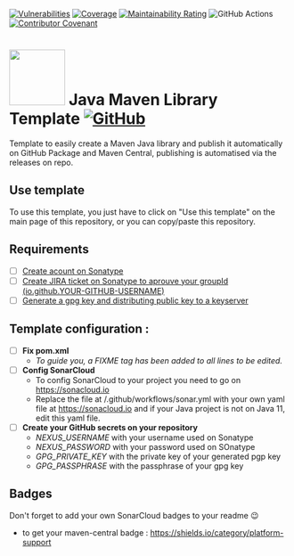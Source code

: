 [![Vulnerabilities](https://sonarcloud.io/api/project_badges/measure?project=MathieuSoysal_Java-Maven-library-template&metric=vulnerabilities)](https://sonarcloud.io/summary/new_code?id=MathieuSoysal_Java-Maven-library-template)
[![Coverage](https://sonarcloud.io/api/project_badges/measure?project=MathieuSoysal_Java-Maven-library-template&metric=coverage)](https://sonarcloud.io/summary/new_code?id=MathieuSoysal_Java-Maven-library-template)
[![Maintainability Rating](https://sonarcloud.io/api/project_badges/measure?project=MathieuSoysal_Java-Maven-library-template&metric=sqale_rating)](https://sonarcloud.io/summary/new_code?id=MathieuSoysal_Java-Maven-library-template)
![GitHub Actions](https://github.com/MathieuSoysal/Java-Maven-library-template/workflows/Java%20CI%20with%20Maven/badge.svg)
[![Contributor Covenant](https://img.shields.io/badge/Contributor%20Covenant-2.1-4baaaa.svg)](CODE_OF_CONDUCT.md) 

# <img src="https://cdn.iconscout.com/icon/free/png-512/java-43-569305.png" width="100"> Java Maven Library Template [![GitHub](https://img.shields.io/badge/license-Apache%202.0%20License-green)](LICENSE)

Template to easily create a Maven Java library and publish it automatically on GitHub Package and Maven Central, publishing is automatised via the releases on repo.

## Use template

To use this template, you just have to click on "Use this template" on the main page of this repository, or you can copy/paste this repository.

## Requirements
- [ ] [Create acount on Sonatype](https://issues.sonatype.org/secure/Signup!default.jspa)
- [ ] [Create JIRA ticket on Sonatype to aprouve your groupId (io.github.YOUR-GITHUB-USERNAME)](https://issues.sonatype.org/secure/CreateIssue.jspa?issuetype=21&pid=10134)
- [ ] [Generate a gpg key and distributing public key to a keyserver](https://central.sonatype.org/publish/requirements/gpg/)

## Template configuration :

- [ ] **Fix pom.xml**
  - *To guide you, a FIXME tag has been added to all lines to be edited.*
- [ ] **Config SonarCloud**
  - To config SonarCloud to your project you need to go on https://sonacloud.io
  - Replace the file at /.github/workflows/sonar.yml with your own yaml file at https://sonacloud.io and if your Java project is not on Java 11, edit this yaml file.
- [ ] **Create your GitHub secrets on your repository**
  - *NEXUS_USERNAME* with your username used on Sonatype
  - *NEXUS_PASSWORD* with your password used on SOnatype
  - *GPG_PRIVATE_KEY* with the private key of your generated pgp key
  - *GPG_PASSPHRASE* with the passphrase of your gpg key

## Badges

Don't forget to add your own SonarCloud badges to your readme 😉
 - to get your maven-central badge : https://shields.io/category/platform-support
